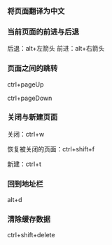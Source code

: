 
### 将页面翻译为中文



### 当前页面的前进与后退

后退：alt+左箭头
前进：alt+右箭头

### 页面之间的跳转

ctrl+pageUp

ctrl+pageDown

### 关闭与新建页面

关闭：ctrl+w

恢复被关闭的页面：ctrl+shift+f

新建：ctrl+t

### 回到地址栏

alt+d

### 清除缓存数据

ctrl+shift+delete











